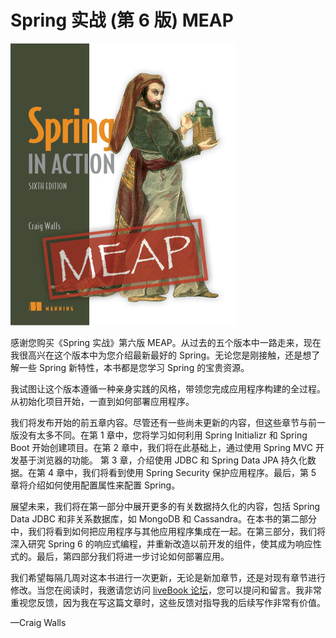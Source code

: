 # Spring 实战 (第 6 版) MEAP


![](./assets/00-Walls-Spring-6ed-MEAP-HI.png)

感谢您购买《Spring 实战》第六版 MEAP。从过去的五个版本中一路走来，现在我很高兴在这个版本中为您介绍最新最好的 Spring。无论您是刚接触，还是想了解一些 Spring 新特性，本书都是您学习 Spring 的宝贵资源。

我试图让这个版本遵循一种亲身实践的风格，带领您完成应用程序构建的全过程。从初始化项目开始，一直到如何部署应用程序。

我们将发布开始的前五章内容。尽管还有一些尚未更新的内容，但这些章节与前一版没有太多不同。在第 1 章中，您将学习如何利用 Spring Initializr 和 Spring Boot 开始创建项目。在第 2 章中，我们将在此基础上，通过使用 Spring MVC 开发基于浏览器的功能。
第 3 章，介绍使用 JDBC 和 Spring Data JPA 持久化数据。在第 4 章中，我们将看到使用 Spring Security 保护应用程序。最后，第 5 章将介绍如何使用配置属性来配置 Spring。

展望未来，我们将在第一部分中展开更多的有关数据持久化的内容，包括 Spring Data JDBC 和非关系数据库，如 MongoDB 和 Cassandra。在本书的第二部分中，我们将看到如何把应用程序与其他应用程序集成在一起。在第三部分，我们将深入研究 Spring 6 的响应式编程，并重新改造以前开发的组件，使其成为响应性式的。最后，第四部分我们将进一步讨论如何部署应用。

我们希望每隔几周对这本书进行一次更新，无论是新加章节，还是对现有章节进行修改。当您在阅读时，我邀请您访问 [liveBook 论坛](https://livebook.manning.com/#!/book/spring-in-action-sixth-edition/discussion)，您可以提问和留言。我非常重视您反馈，因为我在写这篇文章时，这些反馈对指导我的后续写作非常有价值。

—Craig Walls


